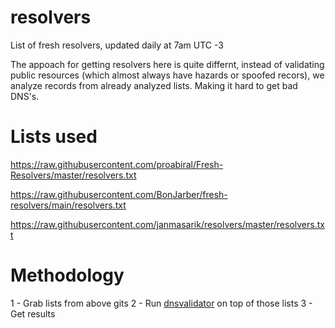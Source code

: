# resolvers
List of fresh resolvers, updated daily at 7am UTC -3

The appoach for getting resolvers here is quite differnt, instead of validating public resources (which almost always have hazards or spoofed recors), we analyze records from already analyzed lists. Making it hard to get bad DNS's.


# Lists used

https://raw.githubusercontent.com/proabiral/Fresh-Resolvers/master/resolvers.txt

https://raw.githubusercontent.com/BonJarber/fresh-resolvers/main/resolvers.txt

https://raw.githubusercontent.com/janmasarik/resolvers/master/resolvers.txt

# Methodology

1 - Grab lists from above gits
2 - Run [dnsvalidator](https://github.com/vortexau/dnsvalidator) on top of those lists
3 - Get results
